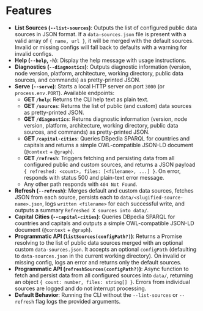 # Features

- **List Sources (`--list-sources`)**: Outputs the list of configured public data sources in JSON format. If a `data-sources.json` file is present with a valid array of `{ name, url }`, it will be merged with the default sources. Invalid or missing configs will fall back to defaults with a warning for invalid configs.
- **Help (`--help`, `-h`)**: Display the help message with usage instructions.
- **Diagnostics (`--diagnostics`)**: Outputs diagnostic information (version, node version, platform, architecture, working directory, public data sources, and commands) as pretty-printed JSON.
- **Serve (`--serve`)**: Starts a local HTTP server on port `3000` (or `process.env.PORT`). Available endpoints:
  - **GET `/help`**: Returns the CLI help text as plain text.
  - **GET `/sources`**: Returns the list of public (and custom) data sources as pretty-printed JSON.
  - **GET `/diagnostics`**: Returns diagnostic information (version, node version, platform, architecture, working directory, public data sources, and commands) as pretty-printed JSON.
  - **GET `/capital-cities`**: Queries DBpedia SPARQL for countries and capitals and returns a simple OWL-compatible JSON-LD document (`@context` + `@graph`).
  - **GET `/refresh`**: Triggers fetching and persisting data from all configured public and custom sources, and returns a JSON payload `{ refreshed: <count>, files: [<filename>, ...] }`. On error, responds with status 500 and plain-text error message.
  - Any other path responds with `404 Not Found`.
- **Refresh (`--refresh`)**: Merges default and custom data sources, fetches JSON from each source, persists each to `data/<slugified-source-name>.json`, logs `written <filename>` for each successful write, and outputs a summary `Refreshed X sources into data/`.
- **Capital Cities (`--capital-cities`)**: Queries DBpedia SPARQL for countries and capitals and outputs a simple OWL-compatible JSON-LD document (`@context` + `@graph`).
- **Programmatic API (`listSources(configPath?)`)**: Returns a Promise resolving to the list of public data sources merged with an optional custom `data-sources.json`. It accepts an optional `configPath` (defaulting to `data-sources.json` in the current working directory). On invalid or missing config, logs an error and returns only the default sources.
- **Programmatic API (`refreshSources(configPath?)`)**: Async function to fetch and persist data from all configured sources into `data/`, returning an object `{ count: number, files: string[] }`. Errors from individual sources are logged and do not interrupt processing.
- **Default Behavior**: Running the CLI without the `--list-sources` or `--refresh` flag logs the provided arguments.
